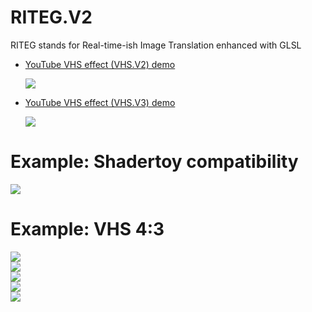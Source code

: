 # RITEG.V2
RITEG stands for Real-time-ish Image Translation enhanced with GLSL  

* [YouTube VHS effect (VHS.V2) demo](https://www.youtube.com/watch?v=AqyeJKgVvjk)  

  [![](http://img.youtube.com/vi/AqyeJKgVvjk/maxresdefault.jpg)](https://www.youtube.com/watch?v=AqyeJKgVvjk)  

* [YouTube VHS effect (VHS.V3) demo](https://www.youtube.com/watch?v=YYPVdMJoNWc)  

  [![](http://img.youtube.com/vi/YYPVdMJoNWc/maxresdefault.jpg)](https://www.youtube.com/watch?v=YYPVdMJoNWc)  

# Example: Shadertoy compatibility
![](project.example.png)  

# Example: VHS 4:3
![](project.vhs43.01.png)  
![](project.vhs43.02.png)  
![](project.vhs43.03.png)  
![](project.vhs43.04.png)  
![](project.vhs43.05.png)  
